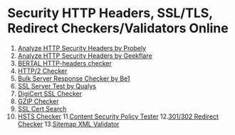 # Security HTTP Headers, SSL/TLS, Redirect Checkers/Validators Online

1. <a href="https://securityheaders.com/">Analyze HTTP Security Headers by Probely</a>
2. <a href="https://gf.dev/secure-headers-test">Analyze HTTP Security Headers by Geekflare</a>
3. <a href="https://bertal.ru/">BERTAL HTTP-headers checker</a>
4. <a href="https://http2.pro/">HTTP/2 Checker</a>
5. <a href="https://be1.ru/otvet-servera/">Bulk Server Response Checker by Be1</a>
6. <a href="https://www.ssllabs.com/ssltest/index.html">SSL Server Test by Qualys</a>
7. <a href="https://www.digicert.com/help/">DigiCert SSL Checker</a>
8. <a href="https://www.websiteplanet.com/ru/webtools/gzip-compression/">GZIP Checker</a>
9. <a href="https://crt.sh/">SSL Cert Search</a>
10. <a href="https://hstspreload.org/">HSTS Checker</a>
11.<a href="https://csp-evaluator.withgoogle.com/">Content Security Policy Tester</a>
12.<a href="https://www.redirect-checker.org/index.php">301/302 Redirect Checker</a>
13.<a href="https://www.websiteplanet.com/uk/webtools/sitemap-validator/">Sitemap XML Validator</a>
